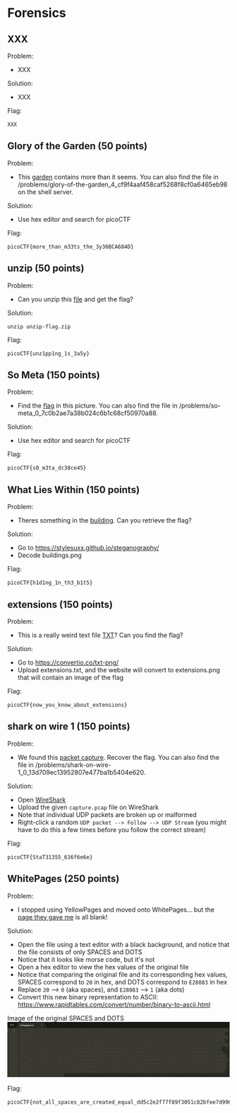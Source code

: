 # Forensics

## XXX
Problem:
- XXX

Solution:
- XXX

Flag:
```
XXX
```


## Glory of the Garden (50 points)
Problem:
- This [garden](https://github.com/sabinach/ctf/blob/master/2019_picoctf/forensics/garden.jpg) contains more than it seems. You can also find the file in /problems/glory-of-the-garden_4_cf9f4aaf458caf5268f8cf0a6465eb98 on the shell server.

Solution:
- Use hex editor and search for picoCTF

Flag:
```
picoCTF{more_than_m33ts_the_3y36BCA684D}
```


## unzip (50 points)
Problem:
- Can you unzip this [file](https://github.com/sabinach/ctf/blob/master/2019_picoctf/forensics/unzip-flag.zip) and get the flag?

Solution:
```
unzip unzip-flag.zip
```

Flag:
```
picoCTF{unz1pp1ng_1s_3a5y}
```


## So Meta (150 points)
Problem:
- Find the [flag](https://github.com/sabinach/ctf/blob/master/2019_picoctf/forensics/pico_img.png) in this picture. You can also find the file in /problems/so-meta_0_7c0b2ae7a38b024c6b1c68cf50970a88.

Solution:
- Use hex editor and search for picoCTF

Flag:
```
picoCTF{s0_m3ta_dc38ce45}
```


## What Lies Within (150 points)
Problem:
- Theres something in the [building](https://github.com/sabinach/ctf/blob/master/2019_picoctf/forensics/buildings.png). Can you retrieve the flag?

Solution:
- Go to https://stylesuxx.github.io/steganography/
- Decode buildings.png

Flag:
```
picoCTF{h1d1ng_1n_th3_b1t5}
```


## extensions (150 points)
Problem:
- This is a really weird text file [TXT](https://github.com/sabinach/ctf/blob/master/2019_picoctf/forensics/extensions.txt)? Can you find the flag?

Solution:
- Go to https://convertio.co/txt-png/
- Upload extensions.txt, and the website will convert to extensions.png that will contain an image of the flag

Flag:
```
picoCTF{now_you_know_about_extensions}
```


## shark on wire 1 (150 points)
Problem:
- We found this [packet capture](https://github.com/sabinach/ctf/blob/master/2019_picoctf/forensics/capture.pcap). Recover the flag. You can also find the file in /problems/shark-on-wire-1_0_13d709ec13952807e477ba1b5404e620.

Solution:
- Open [WireShark](https://www.wireshark.org/)
- Upload the given ```capture.pcap``` file on WireShark
- Note that individual UDP packets are broken up or malformed
- Right-click a random ```UDP packet --> Follow --> UDP Stream``` (you might have to do this a few times before you follow the correct stream)

Flag:
```
picoCTF{StaT31355_636f6e6e}
```


## WhitePages (250 points)
Problem:
- I stopped using YellowPages and moved onto WhitePages... but the [page they gave me](https://github.com/sabinach/ctf/blob/master/2019_picoctf/forensics/whitepages.txt) is all blank!

Solution:
- Open the file using a text editor with a black background, and notice that the file consists of only SPACES and DOTS
- Notice that it looks like morse code, but it's not
- Open a hex editor to view the hex values of the original file
- Notice that comparing the original file and its corresponding hex values, SPACES correspond to ```20``` in hex, and DOTS correspond to ```E28083``` in hex
- Replace ```20``` --> ```0``` (aka spaces), and ```E28083``` --> ```1``` (aka dots)
- Convert this new binary representation to ASCII: https://www.rapidtables.com/convert/number/binary-to-ascii.html

Image of the original SPACES and DOTS
![WhitePages Spaces and Dots](https://github.com/sabinach/ctf/blob/master/2019_picoctf/forensics/whitepages.png)

Flag:
```
picoCTF{not_all_spaces_are_created_equal_dd5c2e2f77f89f3051c82bfee7d996ef}
```

